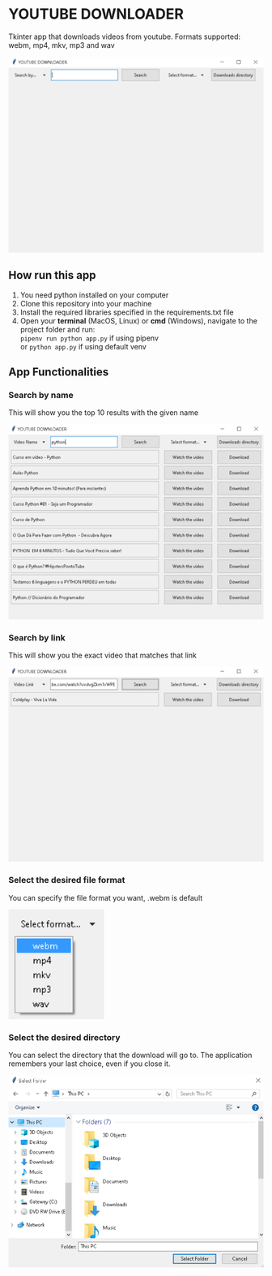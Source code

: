 # YOUTUBE DOWNLOADER  

Tkinter app that downloads videos from youtube. 
Formats supported: webm, mp4, mkv, mp3 and wav

![](images/github.png)

## How run this app  

1. You need python installed on your computer  
2. Clone this repository into your machine  
3. Install the required libraries specified in the requirements.txt file
4. Open your **terminal** (MacOS, Linux) or **cmd** (Windows), navigate to the project folder and run:  
`pipenv run python app.py` if using pipenv   
or `python app.py` if using default venv  
  
## App Functionalities  
  
### Search by name  
This will show you the top 10 results with the given name

![](images/git%204.png)   
  
  
### Search by link
This will show you the exact video that matches that link

![](images/git%206.png)    
  
  
### Select the desired file format
You can specify the file format you want, .webm is default
  
![](images/git%203.png)  
  
  
### Select the desired directory 
You can select the directory that the download will go to. The application remembers your last choice, even if you close it.  
  
![](images/git%205.png)  
    




